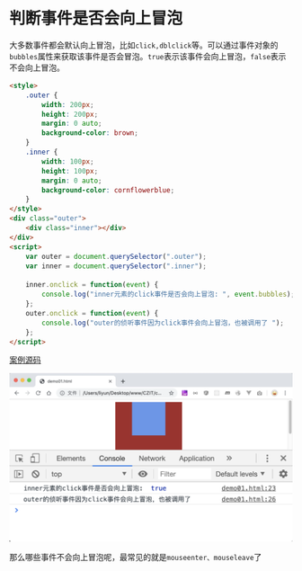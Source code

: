 # 判断事件是否会向上冒泡

大多数事件都会默认向上冒泡，比如`click,dblclick`等。可以通过事件对象的`bubbles`属性来获取该事件是否会冒泡。`true`表示该事件会向上冒泡，`false`表示不会向上冒泡。

```html
<style>
    .outer {
        width: 200px;
        height: 200px;
        margin: 0 auto;
        background-color: brown;
    }
    .inner {
        width: 100px;
        height: 100px;
        margin: 0 auto;
        background-color: cornflowerblue;
    }
</style>
<div class="outer">
    <div class="inner"></div>
</div>
<script>
    var outer = document.querySelector(".outer");
    var inner = document.querySelector(".inner");

    inner.onclick = function(event) {
        console.log("inner元素的click事件是否会向上冒泡: ", event.bubbles);
    };
    outer.onclick = function(event) {
        console.log("outer的侦听事件因为click事件会向上冒泡，也被调用了 ");
    };
</script>
```

[案例源码](./demo/demo01.html)

![](./images/01.png)

那么哪些事件不会向上冒泡呢，最常见的就是`mouseenter、mouseleave`了
